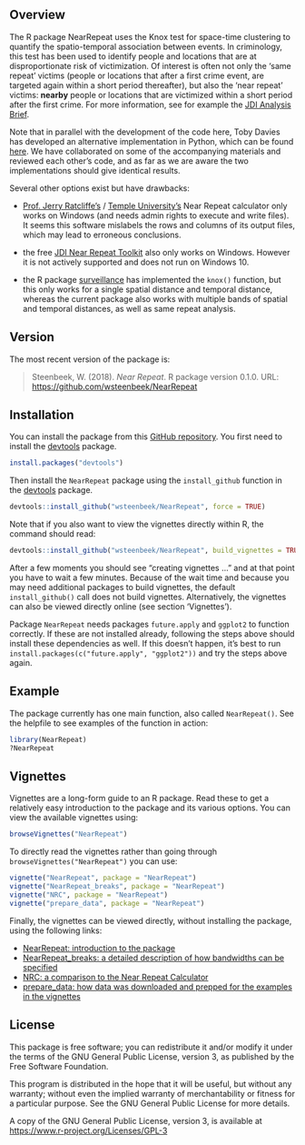 <!-- README.md is generated from README.Rmd. Please edit that file -->
Overview
--------

The R package NearRepeat uses the Knox test for space-time clustering to
quantify the spatio-temporal association between events. In criminology,
this test has been used to identify people and locations that are at
disproportionate risk of victimization. Of interest is often not only
the ‘same repeat’ victims (people or locations that after a first crime
event, are targeted again within a short period thereafter), but also
the ‘near repeat’ victims: **nearby** people or locations that are
victimized within a short period after the first crime. For more
information, see for example the [JDI Analysis
Brief](http://www.ucl.ac.uk/jdibrief/analysis/repeat_victimisation).

Note that in parallel with the development of the code here, Toby Davies
has developed an alternative implementation in Python, which can be
found [here](https://github.com/tobydavies/NearRepeat). We have
collaborated on some of the accompanying materials and reviewed each
other’s code, and as far as we are aware the two implementations should
give identical results.

Several other options exist but have drawbacks:

-   [Prof. Jerry Ratcliffe’s](http://www.jratcliffe.net/software/) /
    [Temple
    University’s](http://www.cla.temple.edu/center-for-security-and-crime-science/projects/#near-repeat-calculator)
    Near Repeat calculator only works on Windows (and needs admin rights
    to execute and write files). It seems this software mislabels the
    rows and columns of its output files, which may lead to erroneous
    conclusions.

-   the free [JDI Near Repeat
    Toolkit](http://www.ucl.ac.uk/jill-dando-institute/research/research-groups/geo-crime/near_repeat_toolkit)
    also only works on Windows. However it is not actively supported and
    does not run on Windows 10.

-   the R package
    [surveillance](https://cran.r-project.org/package=surveillance) has
    implemented the `knox()` function, but this only works for a single
    spatial distance and temporal distance, whereas the current package
    also works with multiple bands of spatial and temporal distances, as
    well as same repeat analysis.

Version
-------

The most recent version of the package is:

> Steenbeek, W. (2018). *Near Repeat*. R package version 0.1.0. URL:
> <a href="https://github.com/wsteenbeek/NearRepeat" class="uri">https://github.com/wsteenbeek/NearRepeat</a>

Installation
------------

You can install the package from this [GitHub
repository](https://github.com/wsteenbeek/NearRepeat). You first need to
install the [devtools](https://CRAN.R-project.org/package=devtools)
package.

``` r
install.packages("devtools")
```

Then install the `NearRepeat` package using the `install_github`
function in the [devtools](https://CRAN.R-project.org/package=devtools)
package.

``` r
devtools::install_github("wsteenbeek/NearRepeat", force = TRUE)
```

Note that if you also want to view the vignettes directly within R, the
command should read:

``` r
devtools::install_github("wsteenbeek/NearRepeat", build_vignettes = TRUE, force = TRUE)
```

After a few moments you should see “creating vignettes …” and at that
point you have to wait a few minutes. Because of the wait time and
because you may need additional packages to build vignettes, the default
`install_github()` call does not build vignettes. Alternatively, the
vignettes can also be viewed directly online (see section ‘Vignettes’).

Package `NearRepeat` needs packages `future.apply` and `ggplot2` to
function correctly. If these are not installed already, following the
steps above should install these dependencies as well. If this doesn’t
happen, it’s best to run
`install.packages(c("future.apply", "ggplot2"))` and try the steps above
again.

Example
-------

The package currently has one main function, also called `NearRepeat()`.
See the helpfile to see examples of the function in action:

``` r
library(NearRepeat)
?NearRepeat
```

Vignettes
---------

Vignettes are a long-form guide to an R package. Read these to get a
relatively easy introduction to the package and its various options. You
can view the available vignettes using:

``` r
browseVignettes("NearRepeat")
```

To directly read the vignettes rather than going through
`browseVignettes("NearRepeat")` you can use:

``` r
vignette("NearRepeat", package = "NearRepeat")
vignette("NearRepeat_breaks", package = "NearRepeat")
vignette("NRC", package = "NearRepeat")
vignette("prepare_data", package = "NearRepeat")
```

Finally, the vignettes can be viewed directly, without installing the
package, using the following links:

-   [NearRepeat: introduction to the
    package](http://htmlpreview.github.io/?https://github.com/wsteenbeek/NearRepeat/blob/master/doc/NearRepeat.html)
-   [NearRepeat\_breaks: a detailed description of how bandwidths can be
    specified](http://htmlpreview.github.io/?https://github.com/wsteenbeek/NearRepeat/blob/master/doc/NearRepeat_breaks.html)
-   [NRC: a comparison to the Near Repeat
    Calculator](http://htmlpreview.github.io/?https://github.com/wsteenbeek/NearRepeat/blob/master/doc/NRC.html)
-   [prepare\_data: how data was downloaded and prepped for the examples
    in the
    vignettes](http://htmlpreview.github.io/?https://github.com/wsteenbeek/NearRepeat/blob/master/doc/prepare_data.html)

License
-------

This package is free software; you can redistribute it and/or modify it
under the terms of the GNU General Public License, version 3, as
published by the Free Software Foundation.

This program is distributed in the hope that it will be useful, but
without any warranty; without even the implied warranty of
merchantability or fitness for a particular purpose. See the GNU General
Public License for more details.

A copy of the GNU General Public License, version 3, is available at
<a href="https://www.r-project.org/Licenses/GPL-3" class="uri">https://www.r-project.org/Licenses/GPL-3</a>
